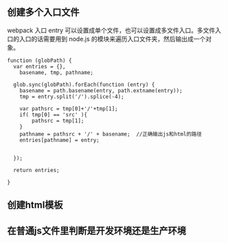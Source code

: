 ## 创建多个入口文件

webpack 入口 entry 可以设置成单个文件，也可以设置成多文件入口。多文件入口的入口的话需要用到 node.js 的模块来遍历入口文件夹，然后输出成一个对象。

```
function (globPath) {
  var entries = {},
    basename, tmp, pathname;

  glob.sync(globPath).forEach(function (entry) {
    basename = path.basename(entry, path.extname(entry));
    tmp = entry.split('/').splice(-4);
	
	var pathsrc = tmp[0]+'/'+tmp[1];
	if( tmp[0] == 'src' ){
		pathsrc = tmp[1];
	}
    pathname = pathsrc + '/' + basename;  //正确输出js和html的路径
    entries[pathname] = entry;
    
    
  });
  
  return entries;
  
}
```



## 创建html模板

## 在普通js文件里判断是开发环境还是生产环境

## 